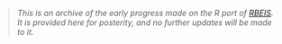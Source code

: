 > _This is an archive of the early progress made on the R port of [RBEIS](https://github.com/y33les/rbeis).  It is provided here for posterity, and no further updates will be made to it._
